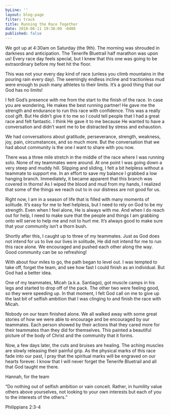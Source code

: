 ```yaml
---
byLine: ''
layout: blog-page
filter: track
title: Running the Race Together
date: 2018-06-11 19:38:09 -0400
published: false
---
```

We got up at 4:30am on Saturday (the 9th). The morning was shrouded in darkness and anticipation. The Tenerife Bluetrail half marathon was upon us! Every race day feels special, but I knew that this one was going to be extraordinary before my feet hit the floor. 

This was not your every day kind of race (unless you climb mountains in the pouring rain every day). The seemingly endless incline and tractionless mud were enough to push many athletes to their limits. It’s a good thing that our God has no limits! 

I felt God’s presence with me from the start to the finish of the race. In case you are wondering, He makes the best running partner! He gave me the strength and endurance to run this race with confidence. This was a really cool gift. But He didn’t give it to me so I could tell people that I had a great race and felt fantastic. I think He gave it to me because He wanted to have a conversation and didn’t want me to be distracted by stress and exhaustion.

We had conversations about gratitude, perseverance, strength, weakness, joy, pain, circumstances, and so much more. But the conversation that we had about community is the one I want to share with you now. 

There was a three mile stretch in the middle of the race where I was running solo. None of my teammates were around. At one point I was going down a very steep and muddy hill. Slipping and sliding, I felt a bit helpless without a teammate to support me. In an effort to save my balance I grabbed a low hanging branch. Immediately, it became apparent that this branch was covered in thorns! As I wiped the blood and mud from my hands, I realized that some of the things we reach out to in our distress are not good for us. 

Right now, I am in a season of life that is filled with many moments of solitude. It’s easy for me to feel helpless, but I need to rely on God to be my strength. Even when I feel alone, He is always with me. And when I do reach out for help, I need to make sure that the people and things I am grabbing onto will serve to help me and not to hurt me. It’s always good to make sure that your community isn’t a thorn bush.

Shortly after this, I caught up to three of my teammates. Just as God does not intend for us to live our lives in solitude, He did not intend for me to run this race alone. We encouraged and pushed each other along the way. Good community can be so refreshing!

With about four miles to go, the path began to level out. I was tempted to take off, forget the team, and see how fast I could finish as an individual. But God had a better idea. 

One of my teammates, Micah (a.k.a. Santiago), got muscle camps in his legs and started to drop off of the pack. The other two were feeling good, so they were speeding up. In that moment, I felt God call on me to give up the last bit of selfish ambition that I was clinging to and finish the race with Micah. 

Nobody on our team finished alone. We all walked away with some great stories of how we were able to encourage and be encouraged by our teammates. Each person showed by their actions that they cared more for their teammates than they did for themselves. This painted a beautiful picture of the body of Christ and the community that it forms. 

Now, a few days later, the cuts and bruises are healing. The aching muscles are slowly releasing their painful grip. As the physical marks of this race fade into our past, I pray that the spiritual marks will be engraved on our hearts forever. I know that I will never forget the Tenerife Bluetrail and all that God taught me there.

Hannah, for the team

“Do nothing out of selfish ambition or vain conceit. Rather, in humility value others above yourselves, not looking to your own interests but each of you to the interests of the others.” 

Philippians 2:3-4